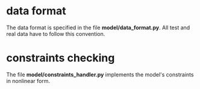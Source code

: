 
# data format

The data format is specified in the file **model/data_format.py**.
All test and real data have to follow this convention.

# constraints checking

The file **model/constraints_handler.py** implements the model's constraints in nonlinear form.

